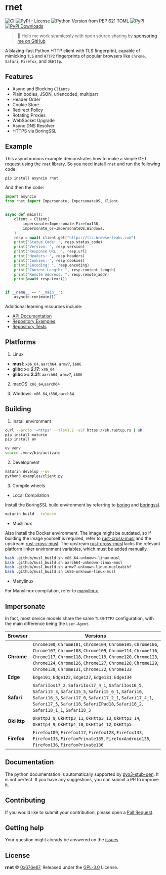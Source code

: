 # rnet

[![CI](https://github.com/0x676e67/rnet/actions/workflows/ci.yml/badge.svg)](https://github.com/0x676e67/rnet/actions/workflows/ci.yml)
[![PyPI - License](https://img.shields.io/pypi/l/rnet)](https://github.com/0x676e67/rnet/blob/main/LICENSE)
![Python Version from PEP 621 TOML](https://img.shields.io/python/required-version-toml?tomlFilePath=https%3A%2F%2Fraw.githubusercontent.com%2F0x676e67%2Frnet%2Fmain%2Fpyproject.toml)
[![PyPI](https://img.shields.io/pypi/v/rnet)](https://pypi.org/project/rnet/)
[![PyPI Downloads](https://static.pepy.tech/badge/rnet)](https://pepy.tech/projects/rnet)

> 🚀 Help me work seamlessly with open source sharing by [sponsoring me on GitHub](https://github.com/0x676e67/0x676e67/blob/main/SPONSOR.md)

A blazing-fast Python HTTP client with TLS fingerprint, capable of mimicking `TLS` and `HTTP2` fingerprints of popular browsers like `Chrome`, `Safari`, `Firefox`, and `OkHttp`.

## Features

- Async and Blocking `Client`s
- Plain bodies, JSON, urlencoded, multipart
- Header Order
- Cookie Store
- Redirect Policy
- Rotating Proxies
- WebSocket Upgrade
- Async DNS Resolver
- HTTPS via BoringSSL

## Example

This asynchronous example demonstrates how to make a simple GET request using the `rnet` library. So you need install `rnet` and run the following code:

```bash
pip install asyncio rnet
```

And then the code:

```python
import asyncio
from rnet import Impersonate, ImpersonateOS, Client


async def main():
    client = Client(
        impersonate=Impersonate.Firefox136,
        impersonate_os=ImpersonateOS.Windows,
    )
    resp = await client.get("https://tls.browserleaks.com")
    print("Status Code: ", resp.status_code)
    print("Version: ", resp.version)
    print("Response URL: ", resp.url)
    print("Headers: ", resp.headers)
    print("Cookies: ", resp.cookies)
    print("Encoding: ", resp.encoding)
    print("Content-Length: ", resp.content_length)
    print("Remote Address: ", resp.remote_addr)
    print(await resp.text())


if __name__ == "__main__":
    asyncio.run(main())

```

Additional learning resources include:

- [API Documentation](https://github.com/0x676e67/rnet/blob/main/rnet.pyi)
- [Repository Examples](https://github.com/0x676e67/rnet/tree/main/examples)
- [Repository Tests](https://github.com/0x676e67/rnet/tree/main/tests)

## Platforms

1. Linux

- **musl**: `x86_64`, `aarch64`, `armv7`, `i686`
- **glibc >= 2.17**: `x86_64`
- **glibc >= 2.31**: `aarch64`, `armv7`, `i686`

2. macOS: `x86_64`,`aarch64`

3. Windows: `x86_64`,`i686`,`aarch64`

## Building

1. Install environment

```bash
curl --proto '=https' --tlsv1.2 -sSf https://sh.rustup.rs | sh
pip install maturin
pip install uv

uv venv
source .venv/bin/activate
```

2. Development

```bash
maturin develop --uv
python3 examples/client.py
```

3. Compile wheels

- Local Compilation

Install the BoringSSL build environment by referring to [boring](https://github.com/cloudflare/boring/blob/master/.github/workflows/ci.yml) and [boringssl](https://github.com/google/boringssl/blob/master/BUILDING.md#build-prerequisites).

```bash
maturin build --release
```

- Musllinux

Also install the Docker environment. The image might be outdated, so if building the image yourself is required, refer to [rust-cross-musl](https://github.com/0x676e67/toolchain/blob/master/rust-musl-cross/Dockerfile) and the upstream [rust-cross-musl](https://github.com/rust-cross/rust-musl-cross). The upstream [rust-cross-musl](https://github.com/rust-cross/rust-musl-cross) lacks the relevant platform linker environment variables, which must be added manually.
  
```bash
bash .github/musl_build.sh x86_64-unknown-linux-musl
bash .github/musl_build.sh aarch64-unknown-linux-musl
bash .github/musl_build.sh armv7-unknown-linux-musleabihf
bash .github/musl_build.sh i686-unknown-linux-musl
```

- Manylinux

For Manylinux compilation, refer to [manylinux](https://github.com/PyO3/maturin?tab=readme-ov-file#manylinux-and-auditwheel).

## Impersonate

In fact, most device models share the same `TLS`/`HTTP2` configuration, with the main difference being the `User-Agent`.

| **Browser**   | **Versions**                                                                                     |
|---------------|--------------------------------------------------------------------------------------------------|
| **Chrome**    | `Chrome100`, `Chrome101`, `Chrome104`, `Chrome105`, `Chrome106`, `Chrome107`, `Chrome108`, `Chrome109`, `Chrome114`, `Chrome116`, `Chrome117`, `Chrome118`, `Chrome119`, `Chrome120`, `Chrome123`, `Chrome124`, `Chrome126`, `Chrome127`, `Chrome128`, `Chrome129`, `Chrome130`, `Chrome131`, `Chrome132`, `Chrome133` |
| **Edge**      | `Edge101`, `Edge122`, `Edge127`, `Edge131`, `Edge134`                                                       |
| **Safari**    | `SafariIos17_2`, `SafariIos17_4_1`, `SafariIos16_5`, `Safari15_3`, `Safari15_5`, `Safari15_6_1`, `Safari16`, `Safari16_5`, `Safari17_0`, `Safari17_2_1`, `Safari17_4_1`, `Safari17_5`, `Safari18`,             `SafariIPad18`, `Safari18_2`, `Safari18_1_1`, `Safari18_3` |
| **OkHttp**    | `OkHttp3_9`, `OkHttp3_11`, `OkHttp3_13`, `OkHttp3_14`, `OkHttp4_9`, `OkHttp4_10`, `OkHttp4_12`, `OkHttp5`         |
| **Firefox**   | `Firefox109`, `Firefox117`, `Firefox128`, `Firefox133`, `Firefox135`, `FirefoxPrivate135`, `FirefoxAndroid135`, `Firefox136`, `FirefoxPrivate136`|

## Documentation

The python documentation is automatically supported by [pyo3-stub-gen](https://github.com/Jij-Inc/pyo3-stub-gen). It is not perfect. If you have any suggestions, you can submit a PR to improve it.

## Contributing

If you would like to submit your contribution, please open a [Pull Request](https://github.com/0x676e67/rnet/pulls).

## Getting help

Your question might already be answered on the [issues](https://github.com/0x676e67/rnet/issues)

## License

**rnet** © [0x676e67](https://github.com/0x676e67), Released under the [GPL-3.0](https://github.com/0x676e67/rnet/blob/main/LICENSE) License.
